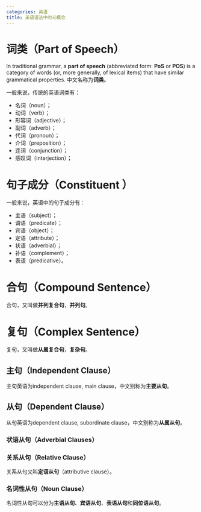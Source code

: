 ```yaml
---
categories: 英语
title: 英语语法中的元概念
---
```

# 词类（Part of Speech）

In traditional grammar, a **part of speech** (abbreviated form: **PoS** or **POS**) is a category of words (or, more generally, of lexical items) that have similar grammatical properties. 中文名称为**词类**。

一般来说，传统的英语词类有：

- 名词（noun）；
- 动词（verb）；
- 形容词（adjective）；
- 副词（adverb）；
- 代词（pronoun）；
- 介词（preposition）；
- 连词（conjunction）；
- 感叹词（interjection）；

# 句子成分（Constituent ）

一般来说，英语中的句子成分有：

- 主语（subject）；
- 谓语（predicate）；
- 宾语（object）；
- 定语（attribute）；
- 状语（adverbial）；
- 补语（complement）；
- 表语（predicative）。

# 合句（Compound Sentence）

合句，又叫做**并列复合句**，**并列句**。

# 复句（Complex Sentence）

复句，又叫做**从属复合句**，**复杂句**。

## 主句（Independent Clause）

主句英语为independent clause, main clause，中文别称为**主要从句**。

## 从句（Dependent Clause）

从句英语为dependent clause, subordinate clause，中文别称为**从属从句**。

### 状语从句（Adverbial Clauses）

### 关系从句（Relative Clause）

关系从句又叫**定语从句**（attributive clause）。

### 名词性从句（Noun Clause）

名词性从句可以分为**主语从句**、**宾语从句**、**表语从句**和**同位语从句**。